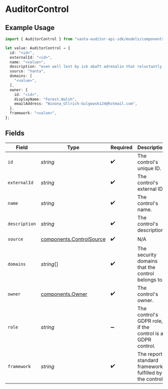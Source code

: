 # AuditorControl

## Example Usage

```typescript
import { AuditorControl } from "vanta-auditor-api-sdk/models/components";

let value: AuditorControl = {
  id: "<id>",
  externalId: "<id>",
  name: "<value>",
  description: "even well lest by ick abaft adrenalin that reluctantly printer",
  source: "Vanta",
  domains: [
    "<value>",
  ],
  owner: {
    id: "<id>",
    displayName: "Forest.Walsh",
    emailAddress: "Winona_Ullrich-Gulgowski24@hotmail.com",
  },
  framework: "<value>",
};
```

## Fields

| Field                                                                | Type                                                                 | Required                                                             | Description                                                          |
| -------------------------------------------------------------------- | -------------------------------------------------------------------- | -------------------------------------------------------------------- | -------------------------------------------------------------------- |
| `id`                                                                 | *string*                                                             | :heavy_check_mark:                                                   | The control's unique ID.                                             |
| `externalId`                                                         | *string*                                                             | :heavy_check_mark:                                                   | The control's external ID.                                           |
| `name`                                                               | *string*                                                             | :heavy_check_mark:                                                   | The control's name.                                                  |
| `description`                                                        | *string*                                                             | :heavy_check_mark:                                                   | The control's description.                                           |
| `source`                                                             | [components.ControlSource](../../models/components/controlsource.md) | :heavy_check_mark:                                                   | N/A                                                                  |
| `domains`                                                            | *string*[]                                                           | :heavy_check_mark:                                                   | The security domains that the control belongs to.                    |
| `owner`                                                              | [components.Owner](../../models/components/owner.md)                 | :heavy_check_mark:                                                   | The control's owner.                                                 |
| `role`                                                               | *string*                                                             | :heavy_minus_sign:                                                   | The control's GDPR role, if the control is a GDPR control.           |
| `framework`                                                          | *string*                                                             | :heavy_check_mark:                                                   | The report standard framework fulfilled by the control.              |